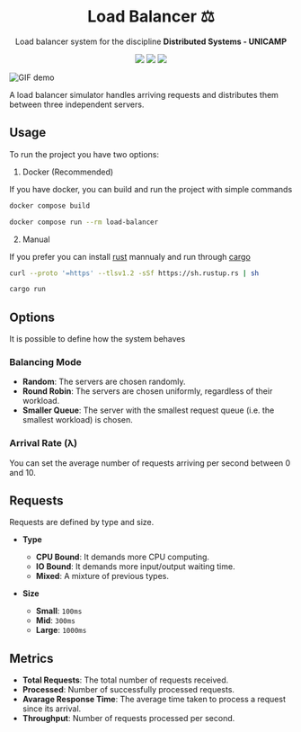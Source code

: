 <h1 align="center">Load Balancer ⚖️</h1>

<p align="center">Load balancer system for the discipline <b>Distributed Systems - UNICAMP</b></p>

<p align="center">
<img src="https://img.shields.io/badge/rust-%23000000.svg?style=for-the-badge&logo=rust&logoColor=white">
<img src="https://img.shields.io/badge/docker-%230db7ed.svg?style=for-the-badge&logo=docker&logoColor=white">
  <a href="https://opensource.org/licenses/MIT">
    <img src="https://img.shields.io/badge/License-MIT-yellow.svg">
  </a>
</p>

![GIF demo](img/demo.gif)

A load balancer simulator handles arriving requests and distributes them between three independent servers.

## Usage
To run the project you have two options:

  1. Docker (Recommended)

If you have docker, you can build and run the project with simple commands


```bash
docker compose build
```
```bash
docker compose run --rm load-balancer
```

  2. Manual

If you prefer you can install [rust](https://www.rust-lang.org/) mannualy and run through [cargo](https://crates.io/)

```bash
curl --proto '=https' --tlsv1.2 -sSf https://sh.rustup.rs | sh
```
```bash
cargo run
```

## Options
It is possible to define how the system behaves

### Balancing Mode
- **Random**: The servers are chosen randomly.
- **Round Robin**: The servers are chosen uniformly, regardless of their workload.
- **Smaller Queue**: The server with the smallest request queue (i.e. the smallest workload) is chosen.

### Arrival Rate (λ)
You can set the average number of requests arriving per second between 0 and 10.

## Requests
Requests are defined by type and size.

- **Type**
  - **CPU Bound**: It demands more CPU computing.
  - **IO Bound**: It demands more input/output waiting time.
  - **Mixed**: A mixture of previous types.

- **Size**
  - **Small**: `100ms`
  - **Mid**: `300ms`
  - **Large**: `1000ms`

## Metrics
- **Total Requests**: The total number of requests received.
- **Processed**:  Number of successfully processed requests.
- **Avarage Response Time**: The average time taken to process a request since its arrival.
- **Throughput**: Number of requests processed per second.
